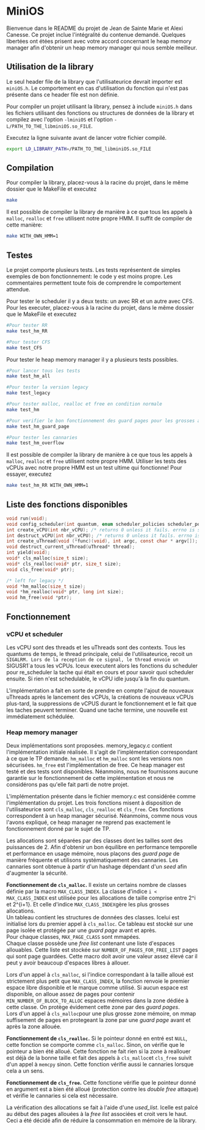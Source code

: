 #  MiniOS

Bienvenue dans le README du projet de Jean de Sainte Marie et Alexi Canesse. Ce projet inclue l'intégralité du contenue demandé. Quelques libertées ont étées prisent avec votre accord concernant le heap memory manager afin d'obtenir un heap memory manager qui nous semble meilleur.  

## Utilisation de la library

Le seul header file de la library que l'utilisateurice devrait importer est `miniOS.h`. Le comportement en cas d'utilisation du fonction qui n'est pas présente dans ce header file est non définie.  

Pour compiler un projet utilisant la library, pensez à include `miniOS.h` dans les fichiers utilisant des fonctions ou structures de données de la library et compilez avec l'option `-lminiOS` et l'option `-L/PATH_TO_THE_libminiOS.so_FILE`.


Executez la ligne suivante avant de lancer votre fichier compilé.
```sh
export LD_LIBRARY_PATH=/PATH_TO_THE_libminiOS.so_FILE 
```

## Compilation

Pour compiler la library, placez-vous à la racine du projet, dans le même dossier que le MakeFile et executez
```sh
make
```

Il est possible de compiler la library de manière à ce que tous les appels à `malloc`, `realloc` et `free` utilisent notre propre HMM. Il suffit de compiler de cette manière:
```sh
make WITH_OWN_HMM=1
```

## Testes

Le projet comporte plusieurs tests. Les tests représentent de simples exemples de bon fonctionnement: le code y est moins propre. Les commentaires permettent toute fois de comprendre le comportement attendue.  

Pour tester le scheduler il y a deux tests: un avec RR et un autre avec CFS. Pour les executer, placez-vous à la racine du projet, dans le même dossier que le MakeFile et executez
```sh
#Pour tester RR
make test_hm_RR 

#Pour tester CFS
make test_CFS
```

Pour tester le heap memory manager il y a plusieurs tests possibles. 
```sh
#Pour lancer tous les tests 
make test_hm_all

#Pour tester la version legacy 
make test_legacy

#Pour tester malloc, realloc et free en condition normale
make test_hm

#Pour verifier le bon fonctionnement des guard pages pour les grosses allocations 
make test_hm_guard_page

#Pour tester les cannaries
make test_hm_overflow
```

Il est possible de compiler la library de manière à ce que tous les appels à `malloc`, `realloc` et `free` utilisent notre propre HMM. Utiliser les tests des vCPUs avec notre propre HMM est un test ultime qui fonctionne! Pour essayer, executez
```sh
make test_hm_RR WITH_OWN_HMM=1
```

## Liste des fonctions disponibles 

```C
void run(void);
void config_scheduler(int quantum, enum scheduler_policies scheduler_policy);
int create_vCPU(int nbr_vCPU); /* returns 0 unless it fails. errno is set if it fails */
int destruct_vCPU(int nbr_vCPU); /* returns 0 unless it fails. errno is set if it fails */
int create_uThread(void (*func)(void), int argc, const char * argv[]); /* returns 0 unless it fails. errno is set if it fails */
void destruct_current_uThread(uThread* thread);
int yield(void);
void* cls_malloc(size_t size);
void* cls_realloc(void* ptr, size_t size);
void cls_free(void* ptr);

/* left for legacy */
void *hm_malloc(size_t size);
void *hm_realloc(void* ptr, long int size);
void hm_free(void *ptr);
```

## Fonctionnement 

### vCPU et scheduler 

Les vCPU sont des threads et les uThreads sont des contexts. Tous les quantums de temps, le thread principale, celui de l'utilisateurice, recoit un `SIGALRM. Lors de la reception de ce signal, le thread envoie un `SIGUSR1`a tous les vCPUs. Iceux executent alors les fonctions du scheduler pour re_scheduler la tache qui était en cours et pour savoir quoi scheduler ensuite. Si rien n'est schedulable, le vCPU idle jusqu'à la fin du quantum.  

L'implémentation a fait en sorte de prendre en compte l'ajout de nouveaux uThreads après le lancement des vCPUs, la créations de nouveaux vCPUs plus-tard, la suppressions de vCPUS durant le fonctionnement et le fait que les taches peuvent terminer. Quand une tache termine, une nouvelle est immédiatement schédulée.

### Heap memory manager 

Deux implémentations sont proposées. memory_legacy.c contient l'implémentation initiale réalisée. Il s'agit de l'implémentation correspondant à ce que le TP demande. `hm_malloc` et `hm_malloc` sont les versions non sécurisées. `hm_free` est l'implémentation de free. Ce heap manager est testé et des tests sont disponibles. Néanmoins, nous ne fournissons aucune garantie sur le fonctionnement de cette implémentation et nous ne considérons pas qu'elle fait parti de notre projet.

L'implémentation présente dans le fichier memory.c est considérée comme l'implémentation du projet. Les trois fonctions misent à disposition de l'utilisateurice sont `cls_malloc`, `cls_realloc` et `cls_free`. Ces fonctions correspondent à un heap manager sécurisé. Néanmoins, comme nous vous l'avons expliqué, ce heap manager ne reprend pas exactement le fonctionnement donné par le sujet de TP.  

Les allocations sont séparées par des classes dont les tailles sont des puissances de 2. Afin d'obtenir un bon équilibre en performance temporelle et performance en usage mémoire, nous plaçons des _guard page_ de manière fréquente et utilisons systématiquement des cannaries. Les cannaries sont obtenue à partir d'un hashage dépendant d'un _seed_ afin d'augmenter la sécurité.  



__Fonctionnement de `cls_malloc`.__ Il existe un certains nombre de classes définie par la macro `MAX_CLASS_INDEX`. La classe d'indice `i < MAX_CLASS_INDEX` est utilisée pour les allocations de taille comprise entre 2^i et 2^{i+1}. Et celle d'indice `MAX_CLASS_INDEX`gère les plus grosses allocations.    
Un tableau contient les structures de données des classes. Icelui est initialisé lors du premier appel à `cls_malloc`. Ce tableau est stocké sur une page isolée et protégée par une _guard page_ avant et après.  
Pour chaque classes, `MAX_PAGE_CLASS` sont mmapées.  
Chaque classe possède une _free list_ contenant une liste d'espaces allouables. Cette liste est stockée sur `NUMBER_OF_PAGES_FOR_FREE_LIST` pages qui sont page guardées. Cette macro doit avoir une valeur assez élevé car il peut y avoir beaucoup d'espaces libres à allouer.  

   
Lors d'un appel à `cls_malloc`, si l'indice correspondant à la taille alloué est strictement plus petit que `MAX_CLASS_INDEX`, la fonction renvoie le premier espace libre disponible et le marque comme utilisé. Si aucun espace est disponible, on alloue assez de pages pour contenir `MIN_NUMBER_OF_BLOCK_TO_ALLOC` espaces mémoires dans la zone dédiée à cette classe. On protège évidement cette zone par des _guard pages_.   
Lors d'un appel à `cls_malloc`pour une plus grosse zone mémoire, on mmap suffisement de pages en protegeant la zone par une _guard page_ avant et après la zone allouée. 

__Fonctionnement de `cls_realloc`.__ Si le pointeur donné en entré est `NULL`, cette fonction se comporte comme `cls_malloc`. Sinon, on vérifie que le pointeur a bien été alloué. Cette fonction ne fait rien si la zone à reallouer est déjà de la bonne taille et fait des appels à `cls_malloc`et `cls_free` suivit d'un appel à `memcpy` sinon. Cette fonction vérifie aussi le cannaries lorsque cela a un sens.   

__Fonctionnement de `cls_free`.__ Cette fonctione vérifie que le pointeur donné en argument est a bien été alloué (protection contre les _double free_ attaque) et vérifie le cannaries si cela est nécessaire.   

La vérification des allocations se fait à l'aide d'une _used_list_. Icelle est palcé au début des pages allouées à la _free list_ associées et croit vers le haut. Ceci a été décidé afin de réduire la consommation en mémoire de la library.





